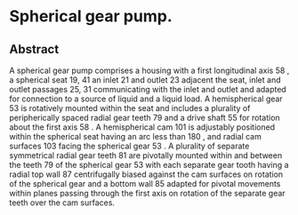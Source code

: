 # Spherical gear pump.

## Abstract
A spherical gear pump comprises a housing with a first longitudinal axis 58 , a spherical seat 19, 41 an inlet 21 and outlet 23 adjacent the seat, inlet and outlet passages 25, 31 communicating with the inlet and outlet and adapted for connection to a source of liquid and a liquid load. A hemispherical gear 53 is rotatively mounted within the seat and includes a plurality of peripherically spaced radial gear teeth 79 and a drive shaft 55 for rotation about the first axis 58 . A hemispherical cam 101 is adjustably positioned within the spherical seat having an arc less than 180 , and radial cam surfaces 103 facing the spherical gear 53 . A plurality of separate symmetrical radial gear teeth 81 are pivotally mounted within and between the teeth 79 of the spherical gear 53 with each separate gear tooth having a radial top wall 87 centrifugally biased against the cam surfaces on rotation of the spherical gear and a bottom wall 85 adapted for pivotal movements within planes passing through the first axis on rotation of the separate gear teeth over the cam surfaces.